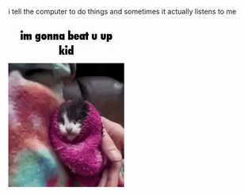 i tell the computer to do things and sometimes it actually listens to me
<!--START_SECTION:update_image-->
<img src=https://raw.githubusercontent.com/sneakykestrel/sneakykestrel/main/.github/images/im-gonna-beat-u-up.gif height="" width="" align=left alt=kitty />
<!--END_SECTION:update_image-->

